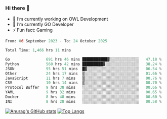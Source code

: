 ### Hi there 👋 

- 🔭 I’m currently working on OWL Development
- 🌱 I’m currently GO Developer
-  ⚡ Fun fact: Gaming
  
  <!--
- 👯 I’m looking to collaborate on ...
- 🤔 I’m looking for help with ...
- 💬 Ask me about ...
- 📫 How to reach me: ...
- 😄 Pronouns: ...
-->

<!--START_SECTION:waka-->

```python
From: 06 September 2023 - To: 24 October 2025

Total Time: 1,466 hrs 11 mins

Go                691 hrs 46 mins ███████████▓░░░░░░░░░░░░░   47.18 %
Python            560 hrs 42 mins █████████▓░░░░░░░░░░░░░░░   38.24 %
JSON              95 hrs 51 mins  █▓░░░░░░░░░░░░░░░░░░░░░░░   06.54 %
Other             24 hrs 17 mins  ▒░░░░░░░░░░░░░░░░░░░░░░░░   01.66 %
JavaScript        11 hrs 7 mins   ▒░░░░░░░░░░░░░░░░░░░░░░░░   00.76 %
CSV               10 hrs 14 mins  ▒░░░░░░░░░░░░░░░░░░░░░░░░   00.70 %
Protocol Buffer   9 hrs 38 mins   ░░░░░░░░░░░░░░░░░░░░░░░░░   00.66 %
YAML              9 hrs 32 mins   ░░░░░░░░░░░░░░░░░░░░░░░░░   00.65 %
Docker            8 hrs 48 mins   ░░░░░░░░░░░░░░░░░░░░░░░░░   00.60 %
INI               8 hrs 28 mins   ░░░░░░░░░░░░░░░░░░░░░░░░░   00.58 %
```

<!--END_SECTION:waka-->

[![Anurag's GitHub stats](https://github-readme-stats.vercel.app/api?username=aebalz&show_icons=true&theme=codeSTACKr)](https://github.com/anuraghazra/github-readme-stats)
[![Top Langs](https://github-readme-stats.vercel.app/api/top-langs/?username=aebalz&layout=compact&card_width=350&theme=codeSTACKr)](https://github.com/anuraghazra/github-readme-stats)
<!-- [![Readme Card](https://github-readme-stats.vercel.app/api/pin/?username=aebalz&repo=go-gin-gone&show_owner=true)](https://github.com/anuraghazra/github-readme-stats)-->
